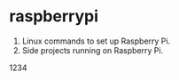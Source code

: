 # raspberrypi

1. Linux commands to set up Raspberry Pi.
2. Side projects running on Raspberry Pi.

1234